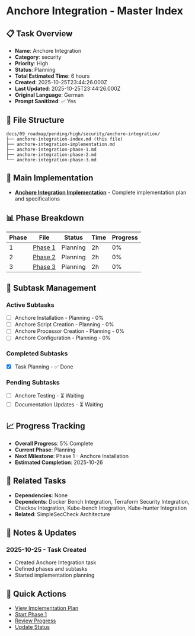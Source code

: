 # Anchore Integration - Master Index

## 📋 Task Overview
- **Name**: Anchore Integration
- **Category**: security
- **Priority**: High
- **Status**: Planning
- **Total Estimated Time**: 6 hours
- **Created**: 2025-10-25T23:44:26.000Z
- **Last Updated**: 2025-10-25T23:44:26.000Z
- **Original Language**: German
- **Prompt Sanitized**: ✅ Yes

## 📁 File Structure
```
docs/09_roadmap/pending/high/security/anchore-integration/
├── anchore-integration-index.md (this file)
├── anchore-integration-implementation.md
├── anchore-integration-phase-1.md
├── anchore-integration-phase-2.md
└── anchore-integration-phase-3.md
```

## 🎯 Main Implementation
- **[Anchore Integration Implementation](./anchore-integration-implementation.md)** - Complete implementation plan and specifications

## 📊 Phase Breakdown
| Phase | File | Status | Time | Progress |
|-------|------|--------|------|----------|
| 1 | [Phase 1](./anchore-integration-phase-1.md) | Planning | 2h | 0% |
| 2 | [Phase 2](./anchore-integration-phase-2.md) | Planning | 2h | 0% |
| 3 | [Phase 3](./anchore-integration-phase-3.md) | Planning | 2h | 0% |

## 🔄 Subtask Management
### Active Subtasks
- [ ] Anchore Installation - Planning - 0%
- [ ] Anchore Script Creation - Planning - 0%
- [ ] Anchore Processor Creation - Planning - 0%
- [ ] Anchore Configuration - Planning - 0%

### Completed Subtasks
- [x] Task Planning - ✅ Done

### Pending Subtasks
- [ ] Anchore Testing - ⏳ Waiting
- [ ] Documentation Updates - ⏳ Waiting

## 📈 Progress Tracking
- **Overall Progress**: 5% Complete
- **Current Phase**: Planning
- **Next Milestone**: Phase 1 - Anchore Installation
- **Estimated Completion**: 2025-10-26

## 🔗 Related Tasks
- **Dependencies**: None
- **Dependents**: Docker Bench Integration, Terraform Security Integration, Checkov Integration, Kube-bench Integration, Kube-hunter Integration
- **Related**: SimpleSecCheck Architecture

## 📝 Notes & Updates
### 2025-10-25 - Task Created
- Created Anchore Integration task
- Defined phases and subtasks
- Started implementation planning

## 🚀 Quick Actions
- [View Implementation Plan](./anchore-integration-implementation.md)
- [Start Phase 1](./anchore-integration-phase-1.md)
- [Review Progress](#progress-tracking)
- [Update Status](#notes--updates)
